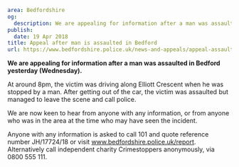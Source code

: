 ```yaml
area: Bedfordshire
og:
  description: We are appealing for information after a man was assaulted in Bedford yesterday (Wednesday).
publish:
  date: 19 Apr 2018
title: Appeal after man is assaulted in Bedford
url: https://www.bedfordshire.police.uk/news-and-appeals/appeal-assault-bedford-april10
```

**We are appealing for information after a man was assaulted in Bedford yesterday (Wednesday).**

At around 8pm, the victim was driving along Elliott Crescent when he was stopped by a man. After getting out of the car, the victim was assaulted but managed to leave the scene and call police.

We are now keen to hear from anyone with any information, or from anyone who was in the area at the time who may have seen the incident.

Anyone with any information is asked to call 101 and quote reference number JH/17724/18 or visit www.bedfordshire.police.uk/report. Alternatively call independent charity Crimestoppers anonymously, via 0800 555 111.
